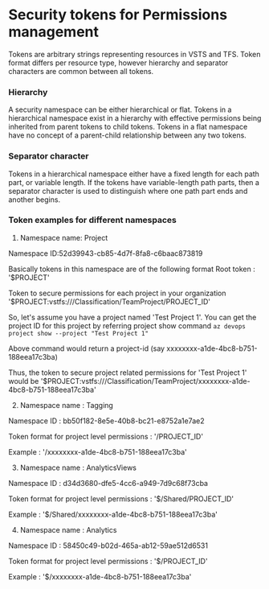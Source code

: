 # Security tokens for Permissions management

Tokens are arbitrary strings representing resources in VSTS and TFS. Token format differs per resource type, however hierarchy and separator characters are common between all tokens.

### Hierarchy

A security namespace can be either hierarchical or flat.
Tokens in a hierarchical namespace exist in a hierarchy with effective permissions being inherited from parent tokens to child tokens.
Tokens in a flat namespace have no concept of a parent-child relationship between any two tokens.

### Separator character

Tokens in a hierarchical namespace either have a fixed length for each path part, or variable length.
If the tokens have variable-length path parts, then a separator character is used to distinguish where one path part ends and another begins.

### Token examples for different namespaces

1. Namespace name: Project 

Namespace ID:52d39943-cb85-4d7f-8fa8-c6baac873819

Basically tokens in this namespace are of the following format
 Root token : '$PROJECT'

 Token to secure permissions for each project in your organization
 '$PROJECT:vstfs:///Classification/TeamProject/PROJECT_ID'

 So, let's assume you have a project named 'Test Project 1'.
 You can get the project ID for this project by referring project show command
 `az devops project show --project "Test Project 1"`

 Above command would return a project-id (say xxxxxxxx-a1de-4bc8-b751-188eea17c3ba)

 Thus, the token to secure project related permissions for 'Test Project 1' would be
  '$PROJECT:vstfs:///Classification/TeamProject/xxxxxxxx-a1de-4bc8-b751-188eea17c3ba'
  
 2. Namespace name : Tagging
 
  Namespace ID : bb50f182-8e5e-40b8-bc21-e8752a1e7ae2
  
  Token format for project level permissions : '/PROJECT_ID'
  
  Example : '/xxxxxxxx-a1de-4bc8-b751-188eea17c3ba'
  
  3. Namespace name : AnalyticsViews
  
  Namespace ID : d34d3680-dfe5-4cc6-a949-7d9c68f73cba
  
  Token format for project level permissions : '$/Shared/PROJECT_ID'
  
  Example : '$/Shared/xxxxxxxx-a1de-4bc8-b751-188eea17c3ba'
  
  4.  Namespace name : Analytics
  
  
  Namespace ID : 58450c49-b02d-465a-ab12-59ae512d6531
  
  Token format for project level permissions : '$/PROJECT_ID'
  
  Example : '$/xxxxxxxx-a1de-4bc8-b751-188eea17c3ba'
  
